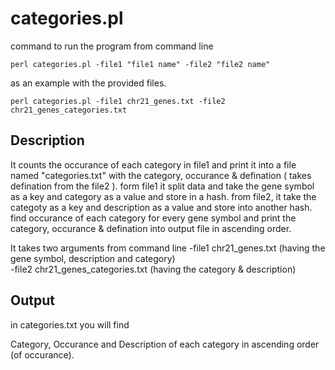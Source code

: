 # categories.pl 

command to run the program from command line
~~~
perl categories.pl -file1 "file1 name" -file2 "file2 name"
~~~
as an example with the provided files.
~~~
perl categories.pl -file1 chr21_genes.txt -file2 chr21_genes_categories.txt
~~~

## Description
It counts the occurance of each category in file1 and print it into a file named "categories.txt" with the category, occurance & defination ( takes defination from the file2 ). form file1 it split data and take the gene symbol as a key and category as a value and store in a hash. from file2, it take the categoty as a key and description as a value and store into another hash. find occurance of each category for every gene symbol and print the category, occurance & defination into output file in ascending order.

It takes two arguments from command line
-file1 chr21_genes.txt (having the gene symbol, description and category)  
-file2 chr21_genes_categories.txt (having the category & description)

## Output
in categories.txt you will find

Category, Occurance and Description of each category in ascending order (of occurance).


